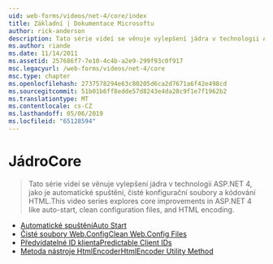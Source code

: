 ```yaml
---
uid: web-forms/videos/net-4/core/index
title: Základní | Dokumentace Microsoftu
author: rick-anderson
description: Tato série videí se věnuje vylepšení jádra v technologii ASP.NET 4, jako je automatické spuštění, čisté konfigurační soubory a kódování HTML.
ms.author: riande
ms.date: 11/14/2011
ms.assetid: 257686f7-7e10-4c4b-a2e9-299f93c0f917
msc.legacyurl: /web-forms/videos/net-4/core
msc.type: chapter
ms.openlocfilehash: 2737578294e63c80205d6ca2d7671a6f42e498cd
ms.sourcegitcommit: 51b01b6ff8edde57d8243e4da28c9f1e7f1962b2
ms.translationtype: MT
ms.contentlocale: cs-CZ
ms.lasthandoff: 05/06/2019
ms.locfileid: "65128594"
---
```

# <a name="core"></a><span data-ttu-id="08b31-103">Jádro</span><span class="sxs-lookup"><span data-stu-id="08b31-103">Core</span></span>

> <span data-ttu-id="08b31-104">Tato série videí se věnuje vylepšení jádra v technologii ASP.NET 4, jako je automatické spuštění, čisté konfigurační soubory a kódování HTML.</span><span class="sxs-lookup"><span data-stu-id="08b31-104">This video series explores core improvements in ASP.NET 4 like auto-start, clean configuration files, and HTML encoding.</span></span>

- [<span data-ttu-id="08b31-105">Automatické spuštění</span><span class="sxs-lookup"><span data-stu-id="08b31-105">Auto Start</span></span>](aspnet-4-quick-hit-auto-start.md)
- [<span data-ttu-id="08b31-106">Čisté soubory Web.Config</span><span class="sxs-lookup"><span data-stu-id="08b31-106">Clean Web.Config Files</span></span>](aspnet-4-quick-hit-clean-webconfig-files.md)
- [<span data-ttu-id="08b31-107">Předvídatelné ID klienta</span><span class="sxs-lookup"><span data-stu-id="08b31-107">Predictable Client IDs</span></span>](aspnet-4-quick-hit-predictable-client-ids.md)
- [<span data-ttu-id="08b31-108">Metoda nástroje HtmlEncoder</span><span class="sxs-lookup"><span data-stu-id="08b31-108">HtmlEncoder Utility Method</span></span>](aspnet-4-quick-hit-the-htmlencoder-utility-method.md)
